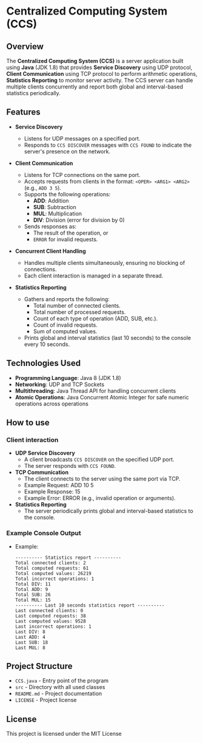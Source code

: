 # Centralized Computing System (CCS)

## Overview
The **Centralized Computing System (CCS)** is a server application built using **Java** (JDK 1.8) that provides **Service Discovery** using UDP protocol, **Client Communication** using TCP protocol to perform arithmetic operations, **Statistics Reporting** to monitor server activity.
The CCS server can handle multiple clients concurrently and report both global and interval-based statistics periodically.

## Features
- **Service Discovery**
  - Listens for UDP messages on a specified port.
  - Responds to `CCS DISCOVER` messages with `CCS FOUND` to indicate the server's presence on the network.

- **Client Communication**
  - Listens for TCP connections on the same port.
  - Accepts requests from clients in the format: `<OPER> <ARG1> <ARG2>` (e.g., `ADD 3 5`).
  - Supports the following operations:
      - **ADD**: Addition
      - **SUB**: Subtraction
      - **MUL**: Multiplication
      - **DIV**: Division (error for division by 0)
  - Sends responses as:
      - The result of the operation, or
      - `ERROR` for invalid requests.

- **Concurrent Client Handling**
  - Handles multiple clients simultaneously, ensuring no blocking of connections.
  - Each client interaction is managed in a separate thread.

- **Statistics Reporting**
  - Gathers and reports the following:
      - Total number of connected clients.
      - Total number of processed requests.
      - Count of each type of operation (ADD, SUB, etc.).
      - Count of invalid requests.
      - Sum of computed values.
  - Prints global and interval statistics (last 10 seconds) to the console every 10 seconds.


## Technologies Used
- **Programming Language**: Java 8 (JDK 1.8)
- **Networking**: UDP and TCP Sockets
- **Multithreading**: Java Thread API for handling concurrent clients
- **Atomic Operations**: Java Concurrent Atomic Integer for safe numeric operations across operations

## How to use
### Client interaction
- **UDP Service Discovery**
  - A client broadcasts `CCS DISCOVER` on the specified UDP port.
  - The server responds with `CCS FOUND`.
- **TCP Communication**
  - The client connects to the server using the same port via TCP.
  -  Example Request: ADD 10 5
  -  Example Response: 15
  -  Example Error: ERROR (e.g., invalid operation or arguments).
- **Statistics Reporting**
  - The server periodically prints global and interval-based statistics to the console.
### Example Console Output
- Example:
  ```
  ---------- Statistics report ----------
  Total connected clients: 2
  Total computed requests: 61
  Total computed values: 26219
  Total incorrect operations: 1
  Total DIV: 11
  Total ADD: 9
  Total SUB: 26
  Total MUL: 15
  ---------- Last 10 seconds statistics report ----------
  Last connected clients: 0
  Last computed requests: 38
  Last computed values: 9528
  Last incorrect operations: 1
  Last DIV: 8
  Last ADD: 4
  Last SUB: 18
  Last MUL: 8
  ```
  
## Project Structure
- `CCS.java` - Entry point of the program
- `src` - Directory with all used classes
- `README.md` - Project documentation
- `LICENSE` - Project license

## License
This project is licensed under the MIT License